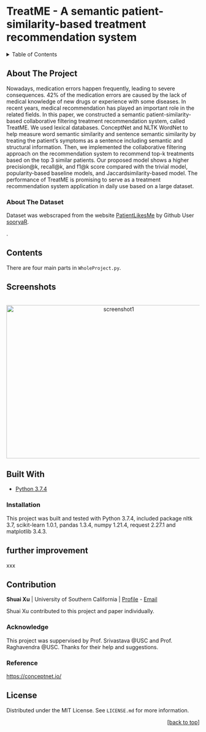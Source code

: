 <div id="top"></div>

# TreatME - A semantic patient-similarity-based treatment recommendation system


<!-- TABLE OF CONTENTS -->
<details>
  <summary>Table of Contents</summary>
  <ol>
    <li><a href="#about-the-project">About The Project</a></li>
    <li><a href="#contents">Contents</a></li>
    <li><a href="#screenshots">Screenshots</a></li>
    <li><a href="#built-with">Built With</a></li>
      <ul>
          <li><a href="#installation">Installation</a></li>
      </ul>
    <li><a href="#author">Author</a></li>
    <li><a href="#license">License</a></li>
  </ol>
</details>

## About The Project
<!--介绍论文--> Nowadays, medication errors happen frequently, leading to severe consequences. 42% of the medication errors are caused by the lack of medical knowledge of new drugs or experience with some diseases. In recent years, medical recommendation has played an important role in the related fields. In this paper, we constructed a semantic patient-similarity-based collaborative filtering treatment recommendation system, called TreatME. We used lexical databases. ConceptNet and NLTK WordNet to help measure word semantic similarity and sentence semantic similarity by treating the patient’s symptoms as a sentence including semantic and structural information. Then, we implemented the collaborative filtering approach on the recommendation system to recommend top-k treatments based on the top 3 similar patients. Our proposed model shows a higher precision@k, recall@k, and f1@k score compared with the trivial model, popularity-based baseline models, and Jaccardsimilarity-based model. The performance of TreatME is promising to serve as a treatment recommendation system application in daily use based on a large dataset.

### About The Dataset
Dataset was webscraped from the website [PatientLikesMe](https://www.patientslikeme.com/) by Github User [sooryaR](https://github.com/sooryaR/Treatment-Recommender/blob/master/Files/patients_data.csv).


<!--引用算法和论文-->. 

## Contents
There are four main parts in `WholeProject.py`. 



## Screenshots
<br />
<div align="center">
  <img src="screenshots/screenshot1.png" alt="screenshot1" width="570" height="400">
</div>


## Built With
- [Python 3.7.4](https://www.python.org/downloads/release/python-374/)


### Installation
This project was built and tested with Python 3.7.4, included package nltk 3.7, scikit-learn 1.0.1, pandas 1.3.4, numpy 1.21.4, request 2.27.1 and matplotlib 3.4.3.


## further improvement

xxx


## Contribution

**Shuai Xu** | University of Southern California | [Profile](https://github.com/sxu75374) - <a href="mailto:imshuaixu@gmail.com?subject=Nice to meet you!&body=Hi Shuai!">Email</a>

Shuai Xu contributed to this project and paper individually.

### Acknowledge

This project was suppervised by Prof. Srivastava @USC and Prof. Raghavendra @USC. Thanks for their help and suggestions.

### Reference

https://conceptnet.io/

<!-- LICENSE -->
## License

Distributed under the MIT License. See `LICENSE.md` for more information.

<p align="right">[<a href="#top">back to top</a>]</p>

